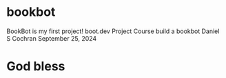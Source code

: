 # bookbot
BookBot is my first project!
boot.dev Project Course build a bookbot
Daniel S Cochran 
September 25, 2024
# God bless
